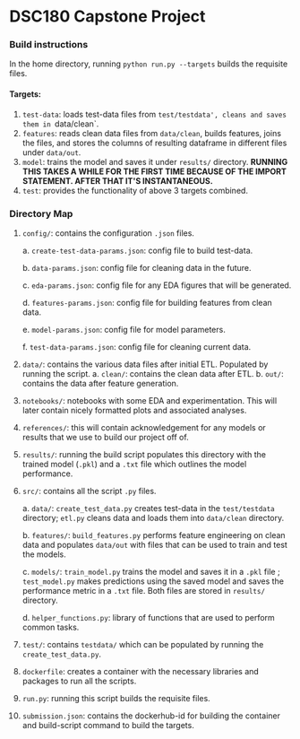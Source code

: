 # DSC180 Capstone Project

### Build instructions

In the home directory, running `python run.py --targets` builds the requisite files.

#### Targets:

1. `test-data`: loads test-data files from `test/testdata', cleans and saves them in `data/clean`.
2. `features`: reads clean data files from `data/clean`, builds features, joins the files, and stores the columns of resulting dataframe in different files under `data/out`.
3. `model`: trains the model and saves it under `results/` directory. **RUNNING THIS TAKES A WHILE FOR THE FIRST TIME BECAUSE OF THE IMPORT STATEMENT. AFTER THAT IT'S INSTANTANEOUS.**
4. `test`: provides the functionality of above 3 targets combined.

### Directory Map

1. `config/`: contains the configuration `.json` files.

    a. `create-test-data-params.json`: config file to build test-data.
    
    b. `data-params.json`: config file for cleaning data in the future.
    
    c. `eda-params.json`: config file for any EDA figures that will be generated.
    
    d. `features-params.json`: config file for building features from clean data.
    
    e. `model-params.json`: config file for model parameters.
    
    f. `test-data-params.json`: config file for cleaning current data.

2. `data/`: contains the various data files after initial ETL. Populated by running the script.
    a. `clean/`: contains the clean data after ETL. 
    b. `out/`: contains the data after feature generation.
    
3. `notebooks/`: notebooks with some EDA and experimentation. This will later contain nicely formatted plots and associated analyses.
4. `references/`: this will contain acknowledgement for any models or results that we use to build our project off of.
5. `results/`: running the build script populates this directory with the trained model (`.pkl`) and a `.txt` file which outlines the model performance.
6. `src/`: contains all the script `.py` files.

    a. `data/`: `create_test_data.py` creates test-data in the `test/testdata` directory; `etl.py` cleans data and loads them into `data/clean` directory.
    
    b. `features/`: `build_features.py` performs feature engineering on clean data and populates `data/out` with files that can be used to train and test the models.
    
    c. `models/`: `train_model.py` trains the model and saves it in a `.pkl` file ; `test_model.py` makes predictions using the saved model and saves the performance metric in a `.txt` file. Both files are stored in `results/` directory.
    
    d. `helper_functions.py`: library of functions that are used to perform common tasks.
    
7. `test/`: contains `testdata/` which can be populated by running the `create_test_data.py`.
8. `dockerfile`: creates a container with the necessary libraries and packages to run all the scripts.
9. `run.py`: running this script builds the requisite files.
10. `submission.json`: contains the dockerhub-id for building the container and build-script command to build the targets.
